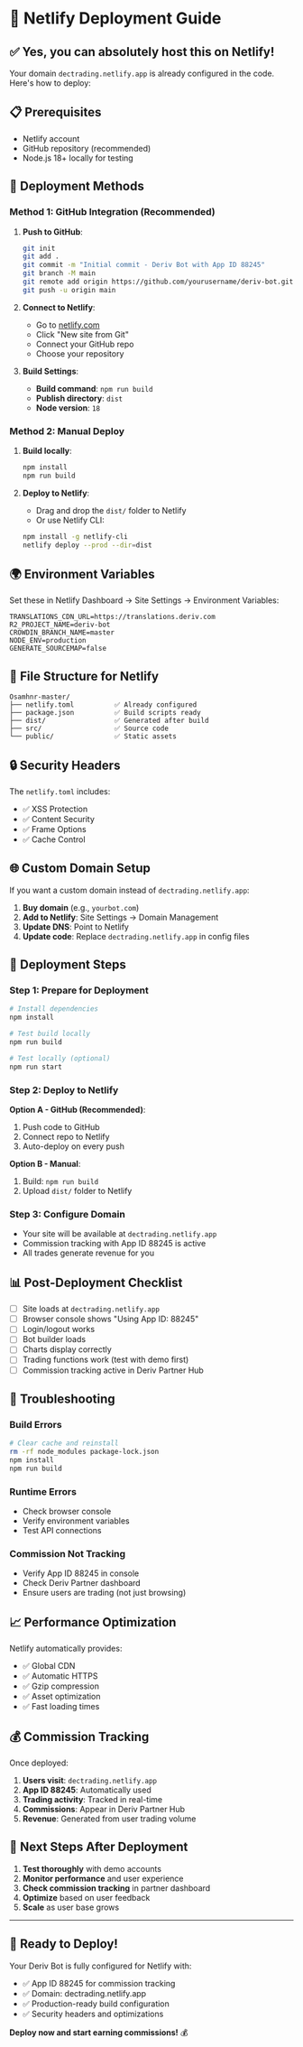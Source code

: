 # 🚀 Netlify Deployment Guide

## ✅ Yes, you can absolutely host this on Netlify!

Your domain `dectrading.netlify.app` is already configured in the code. Here's how to deploy:

## 📋 Prerequisites

- Netlify account
- GitHub repository (recommended)
- Node.js 18+ locally for testing

## 🔧 Deployment Methods

### Method 1: GitHub Integration (Recommended)

1. **Push to GitHub**:
   ```bash
   git init
   git add .
   git commit -m "Initial commit - Deriv Bot with App ID 88245"
   git branch -M main
   git remote add origin https://github.com/yourusername/deriv-bot.git
   git push -u origin main
   ```

2. **Connect to Netlify**:
   - Go to [netlify.com](https://netlify.com)
   - Click "New site from Git"
   - Connect your GitHub repo
   - Choose your repository

3. **Build Settings**:
   - **Build command**: `npm run build`
   - **Publish directory**: `dist`
   - **Node version**: `18`

### Method 2: Manual Deploy

1. **Build locally**:
   ```bash
   npm install
   npm run build
   ```

2. **Deploy to Netlify**:
   - Drag and drop the `dist/` folder to Netlify
   - Or use Netlify CLI:
   ```bash
   npm install -g netlify-cli
   netlify deploy --prod --dir=dist
   ```

## 🌍 Environment Variables

Set these in Netlify Dashboard → Site Settings → Environment Variables:

```
TRANSLATIONS_CDN_URL=https://translations.deriv.com
R2_PROJECT_NAME=deriv-bot
CROWDIN_BRANCH_NAME=master
NODE_ENV=production
GENERATE_SOURCEMAP=false
```

## 📁 File Structure for Netlify

```
Osamhnr-master/
├── netlify.toml          ✅ Already configured
├── package.json          ✅ Build scripts ready
├── dist/                 ✅ Generated after build
├── src/                  ✅ Source code
└── public/               ✅ Static assets
```

## 🔒 Security Headers

The `netlify.toml` includes:
- ✅ XSS Protection
- ✅ Content Security
- ✅ Frame Options
- ✅ Cache Control

## 🌐 Custom Domain Setup

If you want a custom domain instead of `dectrading.netlify.app`:

1. **Buy domain** (e.g., `yourbot.com`)
2. **Add to Netlify**: Site Settings → Domain Management
3. **Update DNS**: Point to Netlify
4. **Update code**: Replace `dectrading.netlify.app` in config files

## 🚀 Deployment Steps

### Step 1: Prepare for Deployment
```bash
# Install dependencies
npm install

# Test build locally
npm run build

# Test locally (optional)
npm run start
```

### Step 2: Deploy to Netlify

**Option A - GitHub (Recommended)**:
1. Push code to GitHub
2. Connect repo to Netlify
3. Auto-deploy on every push

**Option B - Manual**:
1. Build: `npm run build`
2. Upload `dist/` folder to Netlify

### Step 3: Configure Domain
- Your site will be available at `dectrading.netlify.app`
- Commission tracking with App ID 88245 is active
- All trades generate revenue for you

## 📊 Post-Deployment Checklist

- [ ] Site loads at `dectrading.netlify.app`
- [ ] Browser console shows "Using App ID: 88245"
- [ ] Login/logout works
- [ ] Bot builder loads
- [ ] Charts display correctly
- [ ] Trading functions work (test with demo first)
- [ ] Commission tracking active in Deriv Partner Hub

## 🔧 Troubleshooting

### Build Errors
```bash
# Clear cache and reinstall
rm -rf node_modules package-lock.json
npm install
npm run build
```

### Runtime Errors
- Check browser console
- Verify environment variables
- Test API connections

### Commission Not Tracking
- Verify App ID 88245 in console
- Check Deriv Partner dashboard
- Ensure users are trading (not just browsing)

## 📈 Performance Optimization

Netlify automatically provides:
- ✅ Global CDN
- ✅ Automatic HTTPS
- ✅ Gzip compression
- ✅ Asset optimization
- ✅ Fast loading times

## 💰 Commission Tracking

Once deployed:
1. **Users visit**: `dectrading.netlify.app`
2. **App ID 88245**: Automatically used
3. **Trading activity**: Tracked in real-time
4. **Commissions**: Appear in Deriv Partner Hub
5. **Revenue**: Generated from user trading volume

## 🎯 Next Steps After Deployment

1. **Test thoroughly** with demo accounts
2. **Monitor performance** and user experience
3. **Check commission tracking** in partner dashboard
4. **Optimize** based on user feedback
5. **Scale** as user base grows

---

## 🚀 Ready to Deploy!

Your Deriv Bot is fully configured for Netlify with:
- ✅ App ID 88245 for commission tracking
- ✅ Domain: dectrading.netlify.app
- ✅ Production-ready build configuration
- ✅ Security headers and optimizations

**Deploy now and start earning commissions!** 💰